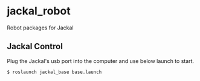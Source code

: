 jackal_robot
============

Robot packages for Jackal

## Jackal Control
Plug the Jackal's usb port into the computer and use below launch to start.
```bash
$ roslaunch jackal_base base.launch
```

